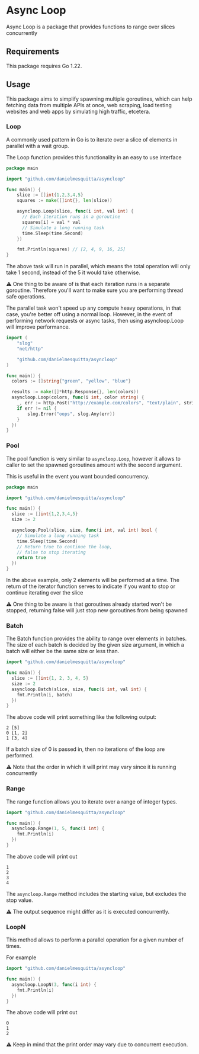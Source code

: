 # Async Loop

Async Loop is a package that provides functions to range over slices concurrently

## Requirements

This package requires Go 1.22.

## Usage

This package aims to simplify spawning multiple goroutines, which can help
fetching data from multiple APIs at once, web scraping, load testing websites and web apps by simulating high traffic, etcetera.

### Loop

A commonly used pattern in Go is to iterate over a slice of elements in parallel with a wait group.

The Loop function provides this functionality in an easy to use interface

```go
package main

import "github.com/danielmesquitta/asyncloop"

func main() {
    slice := []int{1,2,3,4,5}
    squares := make([]int{}, len(slice))

    asyncloop.Loop(slice, func(i int, val int) {
      // Each iteration runs in a goroutine
      squares[i] = val * val
      // Simulate a long running task
      time.Sleep(time.Second)
    })

    fmt.Println(squares) // [2, 4, 9, 16, 25]
}
```

The above task will run in parallel, which means the total operation will only take 1 second,
instead of the 5 it would take otherwise.

⚠️ One thing to be aware of is that each iteration runs in a separate goroutine. Therefore
you'll want to make sure you are performing thread safe operations.

The parallel task won't speed up any compute heavy operations, in that case, you're better off using a normal loop. However, in the event of performing network requests or async tasks, then using asyncloop.Loop will improve performance.

```go
import (
    "slog"
    "net/http"

    "github.com/danielmesquitta/asyncloop"
)

func main() {
  colors := []string{"green", "yellow", "blue"}

  results := make([]*http.Response{}, len(colors))
  asyncloop.Loop(colors, func(i int, color string) {
    _, err := http.Post("http://example.com/colors", "text/plain", strings.NewReader(color))
    if err != nil {
        slog.Error("oops", slog.Any(err))
    }
  })
}
```

### Pool

The pool function is very similar to `asyncloop.Loop`, however it allows to caller to set the spawned goroutines amount with the second argument.

This is useful in the event you want bounded concurrency.

```go
package main

import "github.com/danielmesquitta/asyncloop"

func main() {
  slice := []int{1,2,3,4,5}
  size := 2

  asyncloop.Pool(slice, size, func(i int, val int) bool {
    // Simulate a long running task
    time.Sleep(time.Second)
    // Return true to continue the loop,
    // false to stop iterating
    return true
  })
}
```

In the above example, only 2 elements will be performed at a time.
The return of the iterator function serves to indicate if you want to stop or continue iterating over the slice

⚠️ One thing to be aware is that goroutines already started won't be stopped,
returning false will just stop new goroutines from being spawned

### Batch

The Batch function provides the ability to range over elements in batches. The size of each batch is decided by the given size argument, in which a batch will either be the same size or less than.

```go
import "github.com/danielmesquitta/asyncloop"

func main() {
  slice := []int{1, 2, 3, 4, 5}
  size := 2
  asyncloop.Batch(slice, size, func(i int, val int) {
    fmt.Println(i, batch)
  })
}
```

The above code will print something like the following output:

```
2 [5]
0 [1, 2]
1 [3, 4]
```

If a batch size of 0 is passed in, then no iterations of the loop are performed.

⚠️ Note that the order in which it will print may vary since it is running concurrently

### Range

The range function allows you to iterate over a range of integer types.

```go
import "github.com/danielmesquitta/asyncloop"

func main() {
  asyncloop.Range(1, 5, func(i int) {
    fmt.Println(i)
  })
}
```

The above code will print out

```
1
2
3
4
```

The `asyncloop.Range` method includes the starting value, but excludes the stop value.

⚠️ The output sequence might differ as it is executed concurrently.

### LoopN

This method allows to perform a parallel operation for a given number of times.

For example

```go
import "github.com/danielmesquitta/asyncloop"

func main() {
  asyncloop.LoopN(3, func(i int) {
    fmt.Println(i)
  })
}
```

The above code will print out

```
0
1
2
```

⚠️ Keep in mind that the print order may vary due to concurrent execution.
